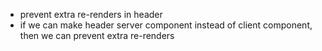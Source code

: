 <!-- header -->

- prevent extra re-renders in header
- if we can make header server component instead of client component, then we can prevent extra re-renders

